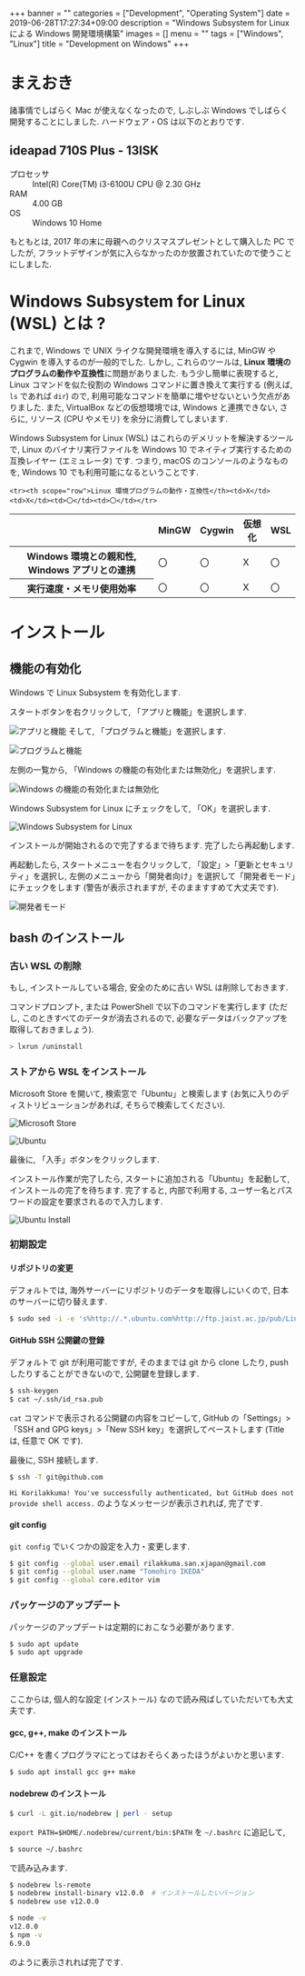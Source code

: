 +++
banner = ""
categories = ["Development", "Operating System"]
date = 2019-06-28T17:27:34+09:00
description = "Windows Subsystem for Linux による Windows 開発環境構築"
images = []
menu = ""
tags = ["Windows", "Linux"]
title = "Development on Windows"
+++

# まえおき

諸事情でしばらく Mac が使えなくなったので, しぶしぶ Windows でしばらく開発することにしました.
ハードウェア・OS は以下のとおりです.

## ideapad 710S Plus - 13lSK

<dl>
  <dt>プロセッサ</dt>
  <dd>Intel(R) Core(TM) i3-6100U CPU @ 2.30 GHz</dd>
  <dt>RAM</dt>
  <dd>4.00 GB</dd>
  <dt>OS</dt>
  <dd>Windows 10 Home</dd>
</dl>

もともとは, 2017 年の末に母親へのクリスマスプレゼントとして購入した PC でしたが, フラットデザインが気に入らなかったのか放置されていたので使うことにしました.

# Windows Subsystem for Linux (WSL) とは ?

これまで, Windows で UNIX ライクな開発環境を導入するには, MinGW や Cygwin を導入するのが一般的でした. しかし, これらのツールは, <b>Linux 環境のプログラムの動作や互換性</b>に問題がありました. もう少し簡単に表現すると, Linux コマンドを似た役割の Windows コマンドに置き換えて実行する (例えば, `ls` であれば `dir`) ので, 利用可能なコマンドを簡単に増やせないという欠点がありました. また, VirtualBox などの仮想環境では, Windows と連携できない, さらに, リソース (CPU やメモリ) を余分に消費してしまいます.

Windows Subsystem for Linux (WSL) はこれらのデメリットを解決するツールで, Linux のバイナリ実行ファイルを Windows 10 でネイティブ実行するための互換レイヤー (エミュレータ) です. つまり, macOS のコンソールのようなものを, Windows 10 でも利用可能になるということです.

<table>
  <thead>
    <tr>
      <th scope="col"></th>
      <th scope="col">MinGW</th>
      <th scope="col">Cygwin</th>
      <th scope="col">仮想化</th>
      <th scope="col">WSL</th>
    </tr>
  </thead>
  <tbody>
    <tr><th scope="row">Windows 環境との親和性, Windows アプリとの連携</th><td>〇</td><td>〇</td><td>X</td><td>〇</td></tr>
    <tr><th scope="row">実行速度・メモリ使用効率</th><td>〇</td><td>〇</td><td>X</td><td>〇</td></tr>

    <tr><th scope="row">Linux 環境プログラムの動作・互換性</th><td>X</td><td>X</td><td>〇</td><td>〇</td></tr>

  </tbody>
</table>

# インストール

## 機能の有効化

Windows で Linux Subsystem を有効化します.

スタートボタンを右クリックして, 「アプリと機能」を選択します.

![アプリと機能](https://user-images.githubusercontent.com/4006693/60387358-a5673d80-9adc-11e9-8d28-51eb0d353a73.png)
そして, 「プログラムと機能」を選択します.

![プログラムと機能](https://user-images.githubusercontent.com/4006693/60391031-7377ca80-9b20-11e9-8f5b-8a09dc5dab5f.png)

左側の一覧から, 「Windows の機能の有効化または無効化」を選択します.

![Windows の機能の有効化または無効化](https://user-images.githubusercontent.com/4006693/60391037-8db1a880-9b20-11e9-9ec8-7c5cad50969e.png)

Windows Subsystem for Linux にチェックをして, 「OK」を選択します.

![Windows Subsystem for Linux](https://user-images.githubusercontent.com/4006693/60389409-8deb7d00-9afb-11e9-81fb-ede83eaf97fd.png)

インストールが開始されるので完了するまで待ちます. 完了したら再起動します.

再起動したら, スタートメニューを右クリックして, 「設定」>「更新とセキュリティ」を選択し, 左側のメニューから「開発者向け」を選択して「開発者モード」にチェックをします (警告が表示されますが, そのまますすめて大丈夫です).

![開発者モード](https://user-images.githubusercontent.com/4006693/60387421-dc8a1e80-9add-11e9-94d1-7f93f50899f7.png)
## bash のインストール

### 古い WSL の削除

もし, インストールしている場合, 安全のために古い WSL は削除しておきます.

コマンドプロンプト, または PowerShell で以下のコマンドを実行します (ただし, このときすべてのデータが消去されるので, 必要なデータはバックアップを取得しておきましょう).

```bash
> lxrun /uninstall
```

### ストアから WSL をインストール

Microsoft Store を開いて, 検索窓で「Ubuntu」と検索します (お気に入りのディストリビューションがあれば, そちらで検索してください).

![Microsoft Store](https://user-images.githubusercontent.com/4006693/60387535-a0f05400-9adf-11e9-87f3-434919eeb31c.png)

![Ubuntu](https://user-images.githubusercontent.com/4006693/60387536-a51c7180-9adf-11e9-9f7f-07423fd0a858.png)

最後に, 「入手」ボタンをクリックします.

インストール作業が完了したら, スタートに追加される「Ubuntu」を起動して, インストールの完了を待ちます. 完了すると, 内部で利用する, ユーザー名とパスワードの設定を要求されるので入力します.

![Ubuntu Install](https://user-images.githubusercontent.com/4006693/60387629-f4af6d00-9ae0-11e9-859e-0da4aa7602d8.png)

### 初期設定

#### リポジトリの変更

デフォルトでは, 海外サーバーにリポジトリのデータを取得しにいくので, 日本のサーバーに切り替えます.

```bash
$ sudo sed -i -e 's%http://.*.ubuntu.com%http://ftp.jaist.ac.jp/pub/Linux%g' /etc/apt/sources.list
```

#### GitHub SSH 公開鍵の登録

デフォルトで git が利用可能ですが, そのままでは git から clone したり, push したりすることができないので, 公開鍵を登録します.

```bash
$ ssh-keygen
$ cat ~/.ssh/id_rsa.pub
```
`cat` コマンドで表示される公開鍵の内容をコピーして, GitHub の「Settings」>「SSH and GPG keys」>「New SSH key」を選択してペーストします (Title は, 任意で OK です).

最後に, SSH 接続します.

```bash
$ ssh -T git@github.com
```

`Hi Korilakkuma! You've successfully authenticated, but GitHub does not provide shell access.` のようなメッセージが表示されれば, 完了です.

#### git config

`git config` でいくつかの設定を入力・変更します.

```bash
$ git config --global user.email rilakkuma.san.xjapan@gmail.com
$ git config --global user.name "Tomohiro IKEDA"
$ git config --global core.editor vim
```

### パッケージのアップデート

パッケージのアップデートは定期的におこなう必要があります.

```bash
$ sudo apt update
$ sudo apt upgrade
```

### 任意設定

ここからは, 個人的な設定 (インストール) なので読み飛ばしていただいても大丈夫です.

#### gcc, g++, make のインストール

C/C++ を書くプログラマにとってはおそらくあったほうがよいかと思います.

```bash
$ sudo apt install gcc g++ make
```

#### nodebrew のインストール

```bash
$ curl -L git.io/nodebrew | perl - setup
```

`export PATH=$HOME/.nodebrew/current/bin:$PATH` を `~/.bashrc` に追記して,

```bash
$ source ~/.bashrc
```

で読み込みます.

```bash
$ nodebrew ls-remote
$ nodebrew install-binary v12.0.0  # インストールしたいバージョン
$ nodebrew use v12.0.0
```

```bash
$ node -v
v12.0.0
$ npm -v
6.9.0
```

のように表示されれば完了です.
